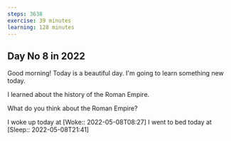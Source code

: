 ```yaml
---
steps: 3638
exercise: 39 minutes
learning: 128 minutes
---
```

## Day No 8 in 2022
Good morning! Today is a beautiful day.
I'm going to learn something new today.

I learned about the history of the Roman Empire.

What do you think about the Roman Empire?

I woke up today at [Woke:: 2022-05-08T08:27]
I went to bed today at [Sleep:: 2022-05-08T21:41]
